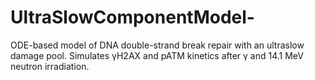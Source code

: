 # UltraSlowComponentModel-
ODE-based model of DNA double-strand break repair with an ultraslow damage pool. Simulates γH2AX and pATM kinetics after γ and 14.1 MeV neutron irradiation.
